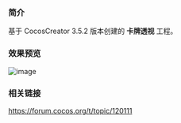 ### 简介
基于 CocosCreator 3.5.2 版本创建的 **卡牌透视** 工程。

### 效果预览
![image](../../../gif/202206/2022063003.gif)

### 相关链接
https://forum.cocos.org/t/topic/120111